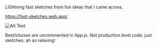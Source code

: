 LiGhtning fast sketches from fun ideas that I came across.

https://fast-sketches.web.app/

![Alt Text](https://fast-sketches.web.app/github-sketches.gif)

Best/chosen are uncommented in App.js.
Not production level code, just sketches. ah so relaxing!
